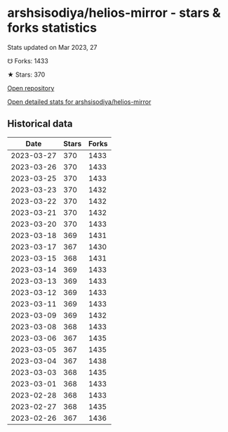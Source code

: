 # arshsisodiya/helios-mirror - stars & forks statistics

Stats updated on Mar 2023, 27

☋ Forks: 1433

★ Stars: 370

[Open repository](https://github.com/arshsisodiya/helios-mirror)

[Open detailed stats for arshsisodiya/helios-mirror](https://reviewgithub.com/rep/arshsisodiya/helios-mirror)

## Historical data
| Date | Stars | Forks |
|------|-------|-------|
| 2023-03-27 | 370 | 1433 | 
| 2023-03-26 | 370 | 1433 | 
| 2023-03-25 | 370 | 1433 | 
| 2023-03-23 | 370 | 1432 | 
| 2023-03-22 | 370 | 1432 | 
| 2023-03-21 | 370 | 1432 | 
| 2023-03-20 | 370 | 1433 | 
| 2023-03-18 | 369 | 1431 | 
| 2023-03-17 | 367 | 1430 | 
| 2023-03-15 | 368 | 1431 | 
| 2023-03-14 | 369 | 1433 | 
| 2023-03-13 | 369 | 1433 | 
| 2023-03-12 | 369 | 1433 | 
| 2023-03-11 | 369 | 1433 | 
| 2023-03-09 | 369 | 1432 | 
| 2023-03-08 | 368 | 1433 | 
| 2023-03-06 | 367 | 1435 | 
| 2023-03-05 | 367 | 1435 | 
| 2023-03-04 | 367 | 1438 | 
| 2023-03-03 | 368 | 1435 | 
| 2023-03-01 | 368 | 1433 | 
| 2023-02-28 | 368 | 1433 | 
| 2023-02-27 | 368 | 1435 | 
| 2023-02-26 | 367 | 1436 | 


